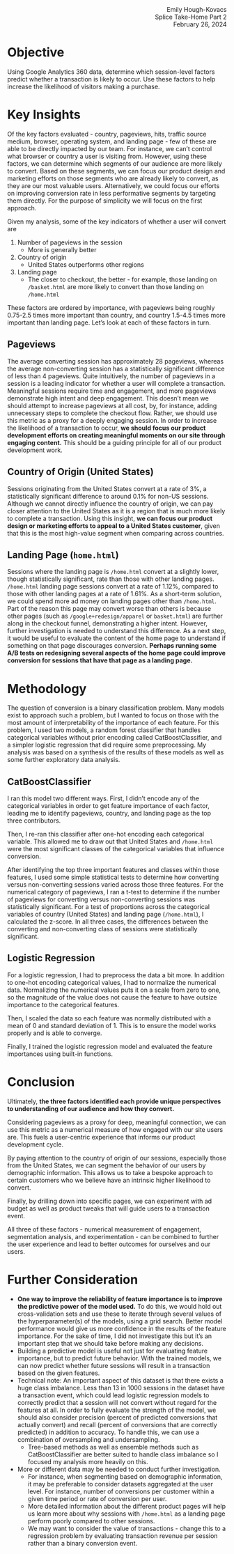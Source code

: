 <div style="text-align: right">
Emily Hough-Kovacs<br>
Splice Take-Home Part 2<br>
February 26, 2024<br>
</div>

# Objective
Using Google Analytics 360 data, determine which session-level factors predict whether a transaction is likely to occur. Use these factors to help increase the likelihood of visitors making a purchase.

# Key Insights
Of the key factors evaluated - country, pageviews, hits, traffic source medium, browser, operating system, and landing page - few of these are able to be directly impacted by our team. For instance, we can’t control what browser or country a user is visiting from. However, using these factors, we can determine which segments of our audience are more likely to convert. Based on these segments, we can focus our product design and marketing efforts on those segments who are already likely to convert, as they are our most valuable users. Alternatively, we could focus our efforts on improving conversion rate in less performative segments by targeting them directly. For the purpose of simplicity we will focus on the first approach.

Given my analysis, some of the key indicators of whether a user will convert are
1. Number of pageviews in the session
   - More is generally better
2. Country of origin
   - United States outperforms other regions
3. Landing page
   - The closer to checkout, the better - for example, those landing on `/basket.html` are more likely to convert than those landing on `/home.html`


These factors are ordered by importance, with pageviews being roughly 0.75-2.5 times more important than country, and country 1.5-4.5 times more important than landing page. Let’s look at each of these factors in turn.

## Pageviews
The average converting session has approximately 28 pageviews, whereas the average non-converting session has a statistically significant difference of less than 4 pageviews. Quite intuitively, the number of pageviews in a session is a leading indicator for whether a user will complete a transaction. Meaningful sessions require time and engagement, and more pageviews demonstrate high intent and deep engagement. This doesn’t mean we should attempt to increase pageviews at all cost, by, for instance, adding unnecessary steps to complete the checkout flow. Rather, we should use this metric as a proxy for a deeply engaging session. In order to increase the likelihood of a transaction to occur, **we should focus our product development efforts on creating meaningful moments on our site through engaging content.** This should be a guiding principle for all of our product development work.

## Country of Origin (United States)
Sessions originating from the United States convert at a rate of 3%, a statistically significant difference to around 0.1% for non-US sessions. Although we cannot directly influence the country of origin, we can pay closer attention to the United States as it is a region that is much more likely to complete a transaction. Using this insight, **we can focus our product design or marketing efforts to appeal to a United States customer**, given that this is the most high-value segment when comparing across countries.

## Landing Page (`home.html`)
Sessions where the landing page is `/home.html` convert at a slightly lower, though statistically significant, rate than those with other landing pages. `/home.html` landing page sessions convert at a rate of 1.12%, compared to those with other landing pages at a rate of 1.61%. As a short-term solution, we could spend more ad money on landing pages other than `/home.html`. Part of the reason this page may convert worse than others is because other pages (such as `/google+redesign/apparel` or `basket.html`) are further along in the checkout funnel, demonstrating a higher intent. However, further investigation is needed to understand this difference. As a next step, it would be useful to evaluate the content of the home page to understand if something on that page discourages conversion. **Perhaps running some A/B tests on redesigning several aspects of the home page could improve conversion for sessions that have that page as a landing page.**

# Methodology
The question of conversion is a binary classification problem. Many models exist to approach such a problem, but I wanted to focus on those with the most amount of interpretability of the importance of each feature. For this problem, I used two models, a random forest classifier that handles categorical variables without prior encoding called CatBoostClassifier, and a simpler logistic regression that did require some preprocessing. My analysis was based on a synthesis of the results of these models as well as some further exploratory data analysis.

<p style="text-indent: 25px;">
  
## CatBoostClassifier
I ran this model two different ways. First, I didn’t encode any of the categorical variables in order to get feature importance of each factor, leading me to identify pageviews, country, and landing page as the top three contributors.

Then, I re-ran this classifier after one-hot encoding each categorical variable. This allowed me to draw out that United States and `/home.html` were the most significant classes of the categorical variables that influence conversion.

After identifying the top three important features and classes within those features, I used some simple statistical tests to determine how converting versus non-converting sessions varied across those three features. For the numerical category of pageviews, I ran a t-test to determine if the number of pageviews for converting versus non-converting sessions was statistically significant. For a test of proportions across the categorical variables of country (United States) and landing page (`/home.html`), I calculated the z-score. In all three cases, the differences between the converting and non-converting class of sessions were statistically significant.

## Logistic Regression
For a logistic regression, I had to preprocess the data a bit more. In addition to one-hot encoding categorical values, I had to normalize the numerical data. Normalizing the numerical values puts it on a scale from zero to one, so the magnitude of the value does not cause the feature to have outsize importance to the categorical features.

Then, I scaled the data so each feature was normally distributed with a mean of 0 and standard deviation of 1. This is to ensure the model works properly and is able to converge.

Finally, I trained the logistic regression model and evaluated the feature importances using built-in functions. 
</p>

# Conclusion
Ultimately, **the three factors identified each provide unique perspectives to understanding of our audience and how they convert.**

Considering pageviews as a proxy for deep, meaningful connection, we can use this metric as a numerical measure of how engaged with our site users are. This fuels a user-centric experience that informs our product development cycle.

By paying attention to the country of origin of our sessions, especially those from the United States, we can segment the behavior of our users by demographic information. This allows us to take a bespoke approach to certain customers who we believe have an intrinsic higher likelihood to convert.

Finally, by drilling down into specific pages, we can experiment with ad budget as well as product tweaks that will guide users to a transaction event.

All three of these factors - numerical measurement of engagement, segmentation analysis, and experimentation - can be combined to further the user experience and lead to better outcomes for ourselves and our users.

# Further Consideration
* **One way to improve the reliability of feature importance is to improve the predictive power of the model used.** To do this, we would hold out cross-validation sets and use these to iterate through several values of the hyperparameter(s) of the models, using a grid search. Better model performance would give us more confidence in the results of the feature importance. For the sake of time, I did not investigate this but it’s an important step that we should take before making any decisions.
* Building a predictive model is useful not just for evaluating feature importance, but to predict future behavior. With the trained models, we can now predict whether future sessions will result in a transaction based on the given features.
* Technical note: An important aspect of this dataset is that there exists a huge class imbalance. Less than 13 in 1000 sessions in the dataset have a transaction event, which could lead logistic regression models to correctly predict that a session will not convert without regard for the features at all. In order to fully evaluate the strength of the model, we should also consider precision (percent of predicted conversions that actually convert) and recall (percent of conversions that are correctly predicted) in addition to accuracy. To handle this, we can use a combination of oversampling and undersampling.
  * Tree-based methods as well as ensemble methods such as CatBoostClassifier are better suited to handle class imbalance so I focused my analysis more heavily on this. 
* More or different data may be needed to conduct further investigation.
  * For instance, when segmenting based on demographic information, it may be preferable to consider datasets aggregated at the user level. For instance, number of conversions per customer within a given time period or rate of conversion per user.
  * More detailed information about the different product pages will help us learn more about why sessions with `/home.html` as a landing page perform poorly compared to other sessions.
  * We may want to consider the value of transactions - change this to a regression problem by evaluating transaction revenue per session rather than a binary conversion event.
